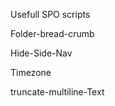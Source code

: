 Usefull SPO scripts




Folder-bread-crumb


Hide-Side-Nav


Timezone



truncate-multiline-Text



